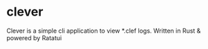 # clever
Clever is a simple cli application to view *.clef logs. Written in Rust &amp; powered by Ratatui 
